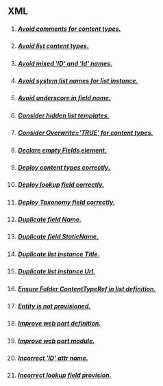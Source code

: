 ## XML

1. ##### [Avoid comments for content types.](RESP515205.md)
1. ##### [Avoid list content types. ](RESP515201.md)
1. ##### [Avoid mixed 'ID' and 'Id' names.](RESP515115.md)
1. ##### [Avoid system list names for list instance.](RESP515403.md)
1. ##### [Avoid underscore in field name.](RESP515108.md)
1. ##### [Consider hidden list templates.](RESP515501.md)
1. ##### [Consider Overwrite='TRUE' for content types.](RESP515204.md)
1. ##### [Declare empty Fields element.](RESP515502.md)
1. ##### [Deploy content types correctly.](RESP515203.md)
1. ##### [Deploy lookup field correctly.](RESP515103.md)
1. ##### [Deploy Taxonomy field correctly. ](RESP515101.md)
1. ##### [Duplicate field Name.](RESP515109.md)
1. ##### [Duplicate field StaticName.](RESP515110.md)
1. ##### [Duplicate list instance Title.](RESP515404.md)
1. ##### [Duplicate list instance Url.](RESP515402.md)
1. ##### [Ensure Folder ContentTypeRef in list definition.](RESP515504.md)
1. ##### [Entity is not provisioned.](RESP510004.md)
1. ##### [Improve web part definition.](RESP516401.md)
1. ##### [Improve web part module.](RESP516402.md)
1. ##### [Incorrect 'ID' attr name.](RESP515105.md)
1. ##### [Incorrect lookup field provision.](RESP515114.md)